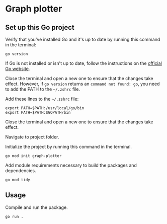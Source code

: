 # Graph plotter

## Set up this Go project
Verify that you've installed Go and it's up to date by running this command in the terminal:
```
go version
```

If Go is not installed or isn't up to date, follow the instructions on the [official Go website](https://golang.org/doc/install).

Close the terminal and open a new one to ensure that the changes take effect. However, if `go version` returns an `command not found: go`, you need to add the PATH to the `~/.zshrc` file.

Add these lines to the `~/.zshrc` file:
```
export PATH=$PATH:/usr/local/go/bin
export PATH=$PATH:$GOPATH/bin
```

Close the terminal and open a new one to ensure that the changes take effect.

Navigate to project folder.

Initialize the project by running this command in the terminal.
```
go mod init graph-plotter
```

Add module requirements necessary to build the packages and dependencies.
```
go mod tidy
```

## Usage
Compile and run the package.
```
go run .
```
